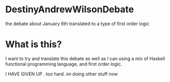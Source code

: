 # DestinyAndrewWilsonDebate
the debate about January 6th translated to a type of first order logic

# What is this?
I want to try and translate this debate as well as I can using a mix of
Haskell functional programming language, and first order logic. 

I HAVE GIVEN UP . too hard. im doing other stuff now 
